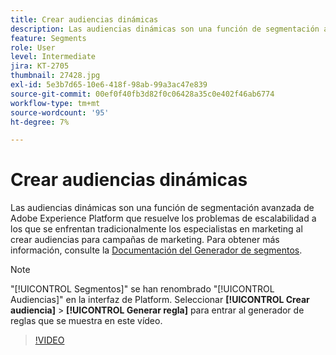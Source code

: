 ```yaml
---
title: Crear audiencias dinámicas
description: Las audiencias dinámicas son una función de segmentación avanzada de Adobe Experience Platform que resuelve los problemas de escalabilidad a los que se enfrentan tradicionalmente los especialistas en marketing al crear audiencias para campañas de marketing.
feature: Segments
role: User
level: Intermediate
jira: KT-2705
thumbnail: 27428.jpg
exl-id: 5e3b7d65-10e6-418f-98ab-99a3ac47e839
source-git-commit: 00ef0f40fb3d82f0c06428a35c0e402f46ab6774
workflow-type: tm+mt
source-wordcount: '95'
ht-degree: 7%

---
```


# Crear audiencias dinámicas

Las audiencias dinámicas son una función de segmentación avanzada de Adobe Experience Platform que resuelve los problemas de escalabilidad a los que se enfrentan tradicionalmente los especialistas en marketing al crear audiencias para campañas de marketing. Para obtener más información, consulte la [Documentación del Generador de segmentos](https://experienceleague.adobe.com/docs/experience-platform/segmentation/ui/segment-builder.html?lang=es).

>[!NOTE]
>
> &quot;[!UICONTROL Segmentos]&quot; se han renombrado &quot;[!UICONTROL Audiencias]&quot; en la interfaz de Platform. Seleccionar **[!UICONTROL Crear audiencia]** > **[!UICONTROL Generar regla]** para entrar al generador de reglas que se muestra en este vídeo.

>[!VIDEO](https://video.tv.adobe.com/v/27428?learn=on)

